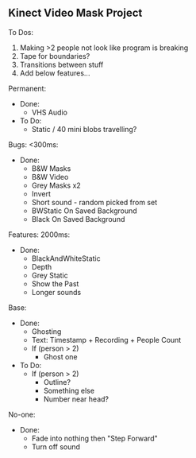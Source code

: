 ## Kinect Video Mask Project

To Dos:
1. Making >2 people not look like program is breaking
2. Tape for boundaries?
3. Transitions between stuff
4. Add below features...

Permanent:
* Done:
  * VHS Audio
* To Do:
  * Static / 40 mini blobs travelling?
	
Bugs: <300ms:
* Done:
  * B&W Masks
  * B&W Video 
  * Grey Masks x2
  * Invert
  * Short sound - random picked from set
  * BWStatic On Saved Background
  * Black On Saved Background

Features: 2000ms:
* Done:
  * BlackAndWhiteStatic
  * Depth
  * Grey Static
  * Show the Past
  * Longer sounds
	
Base:
* Done:
  * Ghosting
  * Text: Timestamp + Recording + People Count
  * If (person > 2)
    * Ghost one
* To Do:
  * If (person > 2)
    * Outline?
    * Something else
    * Number near head?
		
No-one:
* Done:
	* Fade into nothing then "Step Forward"
	* Turn off sound
